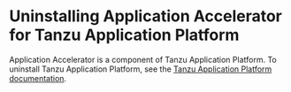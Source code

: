 # Uninstalling Application Accelerator for  Tanzu Application Platform

Application Accelerator is a component of Tanzu Application Platform.
To uninstall Tanzu Application Platform, see the
[Tanzu Application Platform documentation](https://docs.vmware.com/en/VMware-Tanzu-Application-Platform/index.html).
